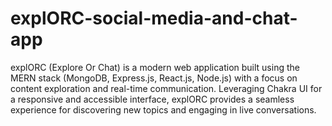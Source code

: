 # explORC-social-media-and-chat-app

explORC (Explore Or Chat) is a modern web application built using the MERN stack (MongoDB, Express.js, React.js, Node.js) with a focus on content exploration and real-time communication. Leveraging Chakra UI for a responsive and accessible interface, explORC provides a seamless experience for discovering new topics and engaging in live conversations.
